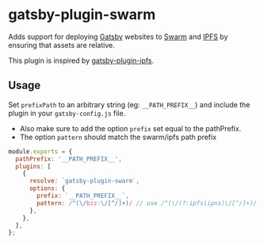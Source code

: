 # gatsby-plugin-swarm

Adds support for deploying [Gatsby](https://www.gatsbyjs.org/) websites to [Swarm](https://ethersphere.github.io/swarm-home/) and [IPFS](https://ipfs.io/) by ensuring that assets are relative.

This plugin is inspired by [gatsby-plugin-ipfs](https://github.com/moxystudio/gatsby-plugin-ipfs/).


## Usage

Set `prefixPath` to an arbitrary string (eg: `__PATH_PREFIX__`) and include the plugin in your `gatsby-config.js` file.
 - Also make sure to add the option `prefix` set equal to the pathPrefix.
 - The option `pattern` should match the swarm/ipfs path prefix

```js
module.exports = {
  pathPrefix: '__PATH_PREFIX__',
  plugins: [
    {
      resolve: `gatsby-plugin-swarm`,
      options: {
        prefix: `__PATH_PREFIX__`,
        pattern: /^(\/bzz:\/[^/]+)/ // use /^(\/(?:ipfs|ipns)\/[^/]+)/ for IPFS
      },
    },
  ],
};
```
